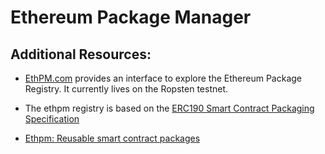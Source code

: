 # Ethereum Package Manager

## Additional Resources:

- [EthPM.com](https://www.ethpm.com/) provides an interface to explore the Ethereum Package Registry. It currently lives on the Ropsten testnet. 

- The ethpm registry is based on the [ERC190 Smart Contract Packaging Specification](https://github.com/ethereum/EIPs/issues/190)

- [Ethpm: Reusable smart contract packages](https://medium.com/@gnidan/ethpm-smart-contract-packages-for-developers-81c77481c491)
